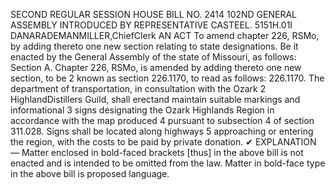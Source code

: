 SECOND REGULAR SESSION
HOUSE BILL NO. 2414
102ND GENERAL ASSEMBLY
INTRODUCED BY REPRESENTATIVE CASTEEL.
5151H.01I DANARADEMANMILLER,ChiefClerk
AN ACT
To amend chapter 226, RSMo, by adding thereto one new section relating to state
designations.
Be it enacted by the General Assembly of the state of Missouri, as follows:
Section A. Chapter 226, RSMo, is amended by adding thereto one new section, to be
2 known as section 226.1170, to read as follows:
226.1170. The department of transportation, in consultation with the Ozark
2 HighlandDistillers Guild, shall erectand maintain suitable markings and informational
3 signs designating the Ozark Highlands Region in accordance with the map produced
4 pursuant to subsection 4 of section 311.028. Signs shall be located along highways
5 approaching or entering the region, with the costs to be paid by private donation.
✔
EXPLANATION — Matter enclosed in bold-faced brackets [thus] in the above bill is not enacted and is
intended to be omitted from the law. Matter in bold-face type in the above bill is proposed language.